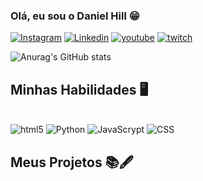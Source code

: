 ### Olá, eu sou o Daniel Hill 😁

[![Instagram](https://img.shields.io/badge/Instagram-E4405F?style=for-the-badge&logo=instagram&logoColor=white)](https://www.instagram.com/daniel_hill08/)
[![Linkedin](https://img.shields.io/badge/LinkedIn-0077B5?style=for-the-badge&logo=linkedin&logoColor=white)](https://www.linkedin.com/in/daniel-hill-7548a52a1)
[![youtube](https://img.shields.io/badge/YouTube-FF0000?style=for-the-badge&logo=youtube&logoColor=white)](https://www.youtube.com/channel/UCYtQxtqH1u7RruM2qNkZkWg)
[![twitch](https://img.shields.io/badge/Twitch-9146FF?style=for-the-badge&logo=twitch&logoColor=white)](https://www.twitch.tv/danihills1)


![Anurag's GitHub stats](https://github-readme-stats.vercel.app/api?username=anuraghazra&show_icons=true&bg_color=00000000)



## Minhas Habilidades 🖥️

<div style="display : inline_block"><br/>
    <img algin="center" alt="html5" src="https://img.shields.io/badge/HTML-239120?style=for-the-badge&logo=html5&logoColor=white">
    <img algin="center" alt="Python" src="https://img.shields.io/badge/Python-3776AB?style=for-the-badge&logo=python&logoColor=white">
    <img algin="center" alt="JavaScrypt" src="https://img.shields.io/badge/JavaScript-F7DF1E?style=for-the-badge&logo=javascript&logoColor=black">
    <img algin="center" alt="CSS" src="https://img.shields.io/badge/CSS-239120?&style=for-the-badge&logo=css3&logoColor=white">
</div>


## Meus Projetos 📚🖋️


